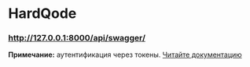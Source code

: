 # HardQode

### http://127.0.0.1:8000/api/swagger/
**Примечание:** аутентификация через токены. [Читайте документацию](https://www.django-rest-framework.org/api-guide/authentication/)

